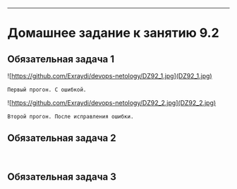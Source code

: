 ---


# Домашнее задание к занятию 9.2
## Обязательная задача 1

![https://github.com/Exraydi/devops-netology/DZ92_1.jpg](DZ92_1.jpg)

```
Первый прогон. С ошибкой.
```


![https://github.com/Exraydi/devops-netology/DZ92_2.jpg](DZ92_2.jpg)

```
Второй прогон. После исправления ошибки.
```


## Обязательная задача 2

```


```


## Обязательная задача 3

```
```
